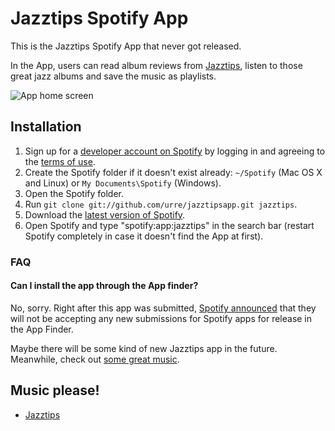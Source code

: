 # Jazztips Spotify App

This is the Jazztips Spotify App that never got released.

In the App, users can read album reviews from [Jazztips](http://jazzti.ps), listen to those great jazz albums and save the music as playlists.

![App home screen](https://dl.dropboxusercontent.com/u/1162759/jazztips-spotify-app-mockup.jpg)

## Installation

 1. Sign up for a [developer account on Spotify](https://developer.spotify.com/technologies/apps/#developer-account) by logging in and agreeing to the [terms of use](https://developer.spotify.com/technologies/apps/terms-of-use/).
 2. Create the Spotify folder if it doesn't exist already: `~/Spotify` (Mac OS X and Linux) or `My Documents\Spotify` (Windows).
 3. Open the Spotify folder.
 4. Run `git clone git://github.com/urre/jazztipsapp.git jazztips`.
 5. Download the [latest version of Spotify](http://spotify.com/download).
 6. Open Spotify and type "spotify:app:jazztips" in the search bar (restart Spotify completely in case it doesn't find the App at first).

### FAQ

#### Can I install the app through the App finder?

No, sorry. Right after this app was submitted, [Spotify announced](http://devnews.spotify.com/2014/03/24/closure-of-spotify-apps-submissions/) that they will not be accepting any new submissions for Spotify apps for release in the App Finder.

Maybe there will be some kind of new Jazztips app in the future. Meanwhile, check out [some great music]([Jazztips](http://jazzti.ps)).

## Music please!

 * [Jazztips](http://jazzti.ps)
